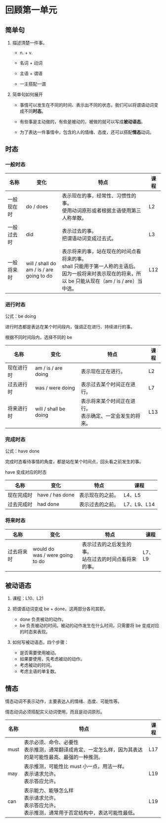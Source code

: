 # 回顾第一单元



## 简单句

1. 描述清楚一件事。

   - n. + v.

   - 名词 + 动词

   - 主语 + 谓语

   - 一主搭配一谓

2. 简单句如何展开

   - 事情可以发生在不同的时间、表示出不同的状态，我们可以将谓语动词变成不同**时态**。

   - 有些事是主动做的，有些是被动的，被做的就可以写成**被动语态**。

   - 为了表达一件事情中，包含的人的情绪、态度，还可以搭配**情态**动词。



## 时态

### 一般时态

| 名称       | 变化                                            | 特点                                                         | 课程 |
| ---------- | ----------------------------------------------- | ------------------------------------------------------------ | ---- |
| 一般现在时 | do / does                                       | 表示现在的事，经常性、习惯性的事。<br />使用动词原形或者根据主语使用第三人称单数。 | L2   |
| 一般过去时 | did                                             | 表示过去的事。<br />把谓语动词变成过去式。                   | L3   |
| 一般将来时 | will / shall do <br />am / is / are going to do | 表示将来的事，站在现在的时间点看将来的事。<br />shall 只能用于第一人称的主语后。<br />因为一般将来时表示现在的将来，所以 be 只能从现在（am / is / are）当中选。 | L12  |



### 进行时态

公式：be doing

进行时态都是表达在某个时间段内，强调正在进行、持续进行的事。

根据不同时间段内，选择不同的 be

| 名称       | 变化                  | 特点                                                         | 课程 |
| ---------- | --------------------- | ------------------------------------------------------------ | ---- |
| 现在进行时 | am / is / are doing   | 表示现在正在进行。                                           | L2   |
| 过去进行时 | was / were doing      | 表示过去某个时间正在进行。                                   | L7   |
| 将来进行时 | will / shall be doing | 表示将来某个时间正在进行。<br />表示确定、一定会发生的将来。 | L13  |



### 完成时态

公式：have done

完成时态看待事情的角度，都是站在某个时间点，回头看之前发生的事。

have 变成对应的时态

| 名称       | 变化            | 特点             | 课程        |
| ---------- | --------------- | ---------------- | ----------- |
| 现在完成时 | have / has done | 表示现在的之前。 | L4、L5      |
| 过去完成时 | had done        | 表示过去的之前。 | L7、L9、L14 |



### 将来时态

| 名称       | 变化                                   | 特点                                                       | 课程   |
| ---------- | -------------------------------------- | ---------------------------------------------------------- | ------ |
| 过去将来时 | would do <br />was / were  going to do | 表示过去的之后发生的事。<br />站在过去的时间点看将来的事。 | L7、L9 |



## 被动语态

1. 课程：L10、L21

2. 把谓语动词变成 be + done，这两部分各司其职。
   - done 负责被动的动作。
   - be 负责被动的时间。被动的动作发生在什么时间，只需要将 be 变成对应的时态来表现。

3. 如何写被动语态，四个步骤：
   - 是否需要使用被动。
   - 如果要使用，先考虑被动的动作。
   - 考虑被动的时间。
   - 考虑主语的单复数。



## 情态

情态动词不表示动作，主要表达人的情绪、态度、可能性等。

情态动词必须搭配实义动词使用，而且是动词原形。

| 名称 | 特点                                                         | 课程 |
| ---- | ------------------------------------------------------------ | ---- |
| must | 表示必须、命令、必要性<br />表示推测，通常翻译成肯定、一定怎么样，因为其表达的是可能性最高、最强的一种推测。 | L17  |
| may  | 表示推测，可能性比 must 小一点，用法一样。<br />表示请求允许。<br />表示答应允许。 | L19  |
| can  | 表示能力、能够怎么样<br />表示请求允许。<br />表示答应允许。<br />表示推测，通常用于否定结构中，表达可能性最低。 | L19  |






